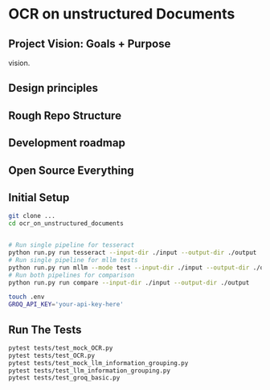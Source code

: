 # OCR on unstructured Documents

## Project Vision: Goals + Purpose

vision.

## Design principles



## Rough Repo Structure



## Development roadmap



## Open Source Everything



## Initial Setup

```bash
git clone ...
cd ocr_on_unstructured_documents


# Run single pipeline for tesseract
python run.py run tesseract --input-dir ./input --output-dir ./output
# Run single pipeline for mllm tests
python run.py run mllm --mode test --input-dir ./input --output-dir ./output
# Run both pipelines for comparison
python run.py run compare --input-dir ./input --output-dir ./output

touch .env
GROQ_API_KEY='your-api-key-here'
```

## Run The Tests

```bash
pytest tests/test_mock_OCR.py
pytest tests/test_OCR.py
pytest tests/test_mock_llm_information_grouping.py
pytest tests/test_llm_information_grouping.py
pytest tests/test_groq_basic.py
```